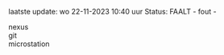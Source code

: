laatste update: 
wo 22-11-2023 10:40   uur 
Status: FAALT - fout - 
<div class="service R">nexus</div><div class="service R">git</div><div class="service Y">microstation</div>